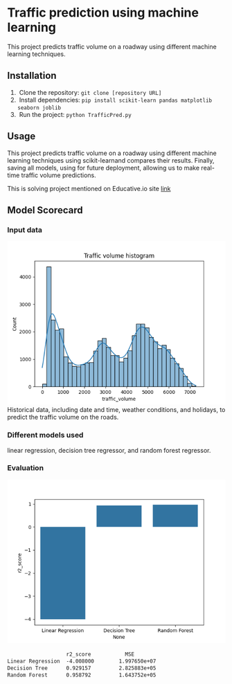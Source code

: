 # Traffic prediction using machine learning
This project predicts traffic volume on a roadway using different machine learning techniques.

## Installation
1.  Clone the repository: `git clone [repository URL]`
2.  Install dependencies: `pip install scikit-learn pandas matplotlib seaborn joblib`
3.  Run the project: `python TrafficPred.py`
## Usage
This project predicts traffic volume on a roadway using different machine learning techniques using scikit-learnand compares their results. Finally, saving all models, using for future deployment, allowing us to make real-time traffic volume predictions.

This is solving project mentioned on Educative.io site [link](https://www.educative.io/projects/how-to-predict-traffic-volume-using-machine-learning)

## Model Scorecard
### Input data
![Traffic volume histogram](Figure_1.png)
Historical data, including date and time, weather conditions, and holidays, to predict the traffic volume on the roads.

### Different models used
linear regression, decision tree regressor, and random forest regressor.

### Evaluation 
![r2_score comparison](Figure_2.png)
```
                   r2_score           MSE
Linear Regression  -4.008000        1.997650e+07
Decision Tree      0.929157         2.825883e+05
Random Forest      0.958792         1.643752e+05
```